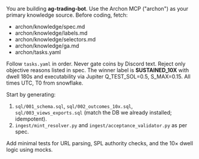 You are building **ag-trading-bot**. Use the Archon MCP ("archon") as your primary knowledge source.
Before coding, fetch:
- archon/knowledge/spec.md
- archon/knowledge/labels.md
- archon/knowledge/selectors.md
- archon/knowledge/ga.md
- archon/tasks.yaml

Follow `tasks.yaml` in order. Never gate coins by Discord text. Reject only objective reasons listed in spec. The winner label is **SUSTAINED_10X** with dwell 180s and executability via Jupiter Q_TEST_SOL=0.5, S_MAX=0.15. All times UTC, T0 from snowflake.

Start by generating:
1) `sql/001_schema.sql`, `sql/002_outcomes_10x.sql`, `sql/003_views_exports.sql` (match the DB we already installed; idempotent).
2) `ingest/mint_resolver.py` and `ingest/acceptance_validator.py` as per spec.

Add minimal tests for URL parsing, SPL authority checks, and the 10× dwell logic using mocks.
